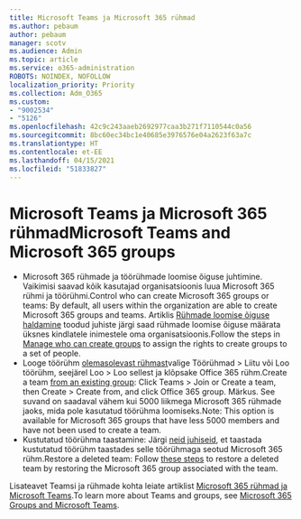 ```yaml
---
title: Microsoft Teams ja Microsoft 365 rühmad
ms.author: pebaum
author: pebaum
manager: scotv
ms.audience: Admin
ms.topic: article
ms.service: o365-administration
ROBOTS: NOINDEX, NOFOLLOW
localization_priority: Priority
ms.collection: Adm_O365
ms.custom:
- "9002534"
- "5126"
ms.openlocfilehash: 42c9c243aaeb2692977caa3b271f7110544c0a56
ms.sourcegitcommit: 8bc60ec34bc1e40685e3976576e04a2623f63a7c
ms.translationtype: HT
ms.contentlocale: et-EE
ms.lasthandoff: 04/15/2021
ms.locfileid: "51833827"
---
```

# <a name="microsoft-teams-and-microsoft-365-groups"></a><span data-ttu-id="dd9db-102">Microsoft Teams ja Microsoft 365 rühmad</span><span class="sxs-lookup"><span data-stu-id="dd9db-102">Microsoft Teams and Microsoft 365 groups</span></span>

- <span data-ttu-id="dd9db-103">Microsoft 365 rühmade ja töörühmade loomise õiguse juhtimine. Vaikimisi saavad kõik kasutajad organisatsioonis luua Microsoft 365 rühmi ja töörühmi.</span><span class="sxs-lookup"><span data-stu-id="dd9db-103">Control who can create Microsoft 365 groups or teams: By default, all users within the organization are able to create Microsoft 365 groups and teams.</span></span> <span data-ttu-id="dd9db-104">Artiklis [Rühmade loomise õiguse haldamine](https://support.office.com/article/4c46c8cb-17d0-44b5-9776-005fced8e618) toodud juhiste järgi saad rühmade loomise õiguse määrata üksnes kindlatele inimestele oma organisatsioonis.</span><span class="sxs-lookup"><span data-stu-id="dd9db-104">Follow the steps in [Manage who can create groups](https://support.office.com/article/4c46c8cb-17d0-44b5-9776-005fced8e618) to assign the rights to create groups to a set of people.</span></span>
- <span data-ttu-id="dd9db-105">Looge töörühm  [olemasolevast rühmast](https://support.microsoft.com/office/24ec428e-40d7-4a1a-ab87-29be7d145865)valige Töörühmad > Liitu või Loo töörühm, seejärel Loo > Loo sellest ja klõpsake Office 365 rühm.</span><span class="sxs-lookup"><span data-stu-id="dd9db-105">Create a team  [from an existing group](https://support.microsoft.com/office/24ec428e-40d7-4a1a-ab87-29be7d145865): Click Teams > Join or Create a team, then Create > Create from, and click Office 365 group.</span></span> <span data-ttu-id="dd9db-106">Märkus. See suvand on saadaval vähem kui 5000 liikmega Microsoft 365 rühmade jaoks, mida pole kasutatud töörühma loomiseks.</span><span class="sxs-lookup"><span data-stu-id="dd9db-106">Note: This option is available for Microsoft 365 groups that have less 5000 members and have not been used to create a team.</span></span>
- <span data-ttu-id="dd9db-107">Kustutatud töörühma taastamine: Järgi [neid juhiseid](https://docs.microsoft.com/microsoftteams/archive-or-delete-a-team#restore-a-deleted-team), et taastada kustutatud töörühm taastades selle töörühmaga seotud Microsoft 365 rühm.</span><span class="sxs-lookup"><span data-stu-id="dd9db-107">Restore a deleted team: Follow [these steps](https://docs.microsoft.com/microsoftteams/archive-or-delete-a-team#restore-a-deleted-team) to restore a deleted team by restoring the Microsoft 365 group associated with the team.</span></span>

<span data-ttu-id="dd9db-108">Lisateavet Teamsi ja rühmade kohta leiate artiklist [Microsoft 365 rühmad ja Microsoft Teams](https://docs.microsoft.com/microsoftteams/office-365-groups).</span><span class="sxs-lookup"><span data-stu-id="dd9db-108">To learn more about Teams and groups, see [Microsoft 365 Groups and Microsoft Teams](https://docs.microsoft.com/microsoftteams/office-365-groups).</span></span>
